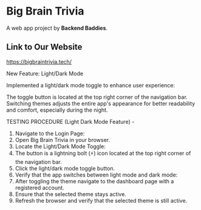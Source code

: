 # Big Brain Trivia

A web app project by **Backend Baddies**.

## Link to Our Website

https://bigbraintrivia.tech/

New Feature: Light/Dark Mode 

Implemented a light/dark mode toggle to enhance user experience:

The toggle button is located at the top right corner of the navigation bar.
Switching themes adjusts the entire app's appearance for better readability and comfort, especially during the night. 

TESTING PROCEDURE (Light Dark Mode Feature) -

1. Navigate to the Login Page:
2. Open Big Brain Trivia in your browser.
3. Locate the Light/Dark Mode Toggle:
4. The button is a lightning bolt (⚡️) icon located at the top right corner of the navigation bar.
5. Click the light/dark mode toggle button.
6. Verify that the app switches between light mode and dark mode:
7. After toggling the theme navigate to the dashboard page with a registered account.
8. Ensure that the selected theme stays active. 
9. Refresh the browser and verify that the selected theme is still active.

